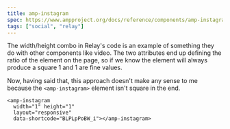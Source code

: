 ```yaml
---
title: amp-instagram
spec: https://www.ampproject.org/docs/reference/components/amp-instagram.html
tags: ["social", "relay"]
---
```


<figure>
  <amp-instagram 
    width="1" height="1" 
    layout="responsive" 
    data-shortcode="BLPLpPoBW_i"></amp-instagram>
</figure>

<!--more-->

The width/height combo in Relay's code is an example of something they do with other components like video. The two attributes end up defining the ratio of the element on the page, so if we know the element will always produce a square 1 and 1 are fine values.

Now, having said that, this approach doesn't make any sense to me because the `<amp-instagram>` element isn't square in the end.

```
<amp-instagram 
  width="1" height="1" 
  layout="responsive" 
  data-shortcode="BLPLpPoBW_i"></amp-instagram>
```
